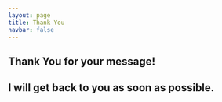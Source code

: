 ```yaml
---
layout: page
title: Thank You
navbar: false
---
```

## Thank You for your message!
## I will get back to you as soon as possible.